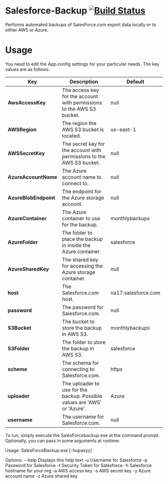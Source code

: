 # Salesforce-Backup [![Build Status](https://dev.azure.com/huddeldaddel/huddeldaddel/_apis/build/status/huddeldaddel.salesforce-backup?branchName=master)](https://dev.azure.com/huddeldaddel/huddeldaddel/_build/latest?definitionId=6&branchName=master)

Performs automated backups of SalesForce.com export data locally or to either AWS or Azure.

Usage
=====

You need to edit the App.config settings for your particular needs. The key values are as follows:

| Key | Description | Default |
| --- | --- | --- |
| **AwsAccessKey** | The access key for the account with permissions to the AWS S3 bucket. | null |
| **AWSRegion** | The region the AWS S3 bucket is located. | us-east-1 |
| **AWSSecretKey** | The secret key for the account with permissions to the AWS S3 bucket. | null |
| **AzureAccountName** | The Azure account name to connect to. | null |
| **AzureBlobEndpoint** | The endpoint for the Azure storage account. | null|
| **AzureContainer** | The Azure container to use for the backup. | monthlybackups |
| **AzureFolder** | The folder to place the backup in inside the Azure container. | salesforce |
| **AzureSharedKey** | The shared key for accessing the Azure storage container. | null |
| **host** | The Salesforce.com host. | na17.salesforce.com |
| **password** | The password for Salesforce.com. | null |
| **S3Bucket** | The bucket to store the backup in AWS S3. | monthlybackups |
| **S3Folder** | The folder to store the backup in AWS S3. | salesforce |
| **scheme** | The schema for connecting to Salesforce.com. | https |
| **uploader** | The uploader to use for the backup. Possible values are 'AWS' or 'Azure'. | Azure |
| **username** | The username for Salesforce.com. | null |

To run, simply execute the SalesForcebackup.exe at the command prompt. Optionally, you can pass in some arguments at runtime:

Usage: SalesForceBackup.exe [-hupasyz]

Options:
        --help          Displays this help text
        -u              Username for Salesforce
        -p              Password for Salesforce
        -t              Security Token for Salesforce
        -h              Salesforce hostname for your org
        -a              AWS access key
        -s              AWS secret key
        -y              Azure account name
        -z              Azure shared key
